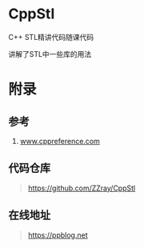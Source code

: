 # CppStl
C++ STL精讲代码随课代码

讲解了STL中一些库的用法

# 附录
## 参考
1. www.cppreference.com

## 代码仓库
> https://github.com/ZZray/CppStl

## 在线地址
> https://ppblog.net
